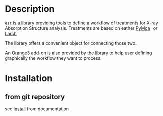 # Description

`est` is a library providing tools to define a workflow of treatments for X-ray Absorption Structure analysis.
Treatments are based on eather [PyMca](https://github.com/vasole/pymca)_ or [Larch](https://xraypy.github.io/xraylarch/)

The library offers a convenient object for connecting those two.

An [Orange3](https://github.com/biolab/orange3) add-on is also provided by the library to help user defining graphically the workflow they want to process.

# Installation

from git repository
-------------------
 
 see [install](http://www.edna-site.org/pub/doc/est/latest/install.html) from documentation
